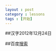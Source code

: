 ```yaml
---
layout : post
category : lessons
tags : [开始]
---
```

##汉字2012年12月24日

##百度[搜索](http://www.baidu.com)
